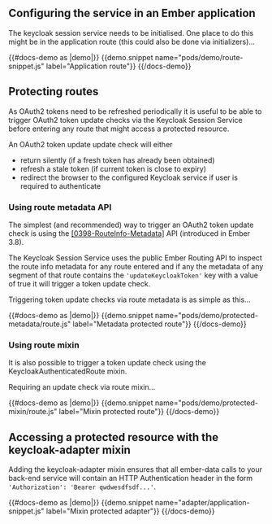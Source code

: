 ## Configuring the service in an Ember application

The keycloak session service needs to be initialised. One place to do this might be in the application route (this could also be done via initializers)...

{{#docs-demo as |demo|}}
  {{demo.snippet name="pods/demo/route-snippet.js" label="Application route"}}
{{/docs-demo}}

## Protecting routes

As OAuth2 tokens need to be refreshed periodically it is useful to be able to trigger OAuth2 token 
update checks via the Keycloak Session Service before entering any route that might access a 
protected resource. 

An OAuth2 token update update check will either
 - return silently (if a fresh token has already been obtained)
 - refresh a stale token (if current token is close to expiry)
 - redirect the browser to the configured Keycloak service if user is required to authenticate

### Using route metadata API

The simplest (and recommended) way to trigger an OAuth2 token update check is using the 
<a href="https://github.com/emberjs/rfcs/blob/master/text/0398-RouteInfo-Metadata.md">[0398-RouteInfo-Metadata]</a>
API (introduced in Ember 3.8). 

The Keycloak Session Service uses the public Ember Routing API to inspect the route info metadata for any route entered
and if any the metadata of any segment of that route contains the `'updateKeycloakToken'` key with a value of true it will 
trigger a token update check.

Triggering token update checks via route metadata is as simple as this...

{{#docs-demo as |demo|}}
  {{demo.snippet name="pods/demo/protected-metadata/route.js" label="Metadata protected route"}}
{{/docs-demo}}

### Using route mixin

It is also possible to trigger a token update check using the KeycloakAuthenticatedRoute mixin.
  
Requiring an update check via route mixin...

{{#docs-demo as |demo|}}
  {{demo.snippet name="pods/demo/protected-mixin/route.js" label="Mixin protected route"}}
{{/docs-demo}}


## Accessing a protected resource with the keycloak-adapter mixin
 
Adding the keycloak-adapter mixin ensures that all ember-data calls to your back-end service will contain an HTTP 
Authentication header in the form `'Authorization': 'Bearer qwdwesdfsdf...'`.

{{#docs-demo as |demo|}}
  {{demo.snippet name="adapter/application-snippet.js" label="Mixin protected adapter"}}
{{/docs-demo}}
